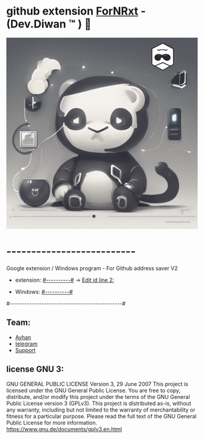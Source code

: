 # github extension [ForNRxt](https://t.me/ForNRxt) - (Dev.Diwan ™ ) 🍃

<img alt="" src="git.png"
     width="630" />

# -------------------------- 



 
 Google extension / Windows program - For Github address saver 
 V2 
 




- extension: [#----------#](https://github.com/ayhan-dev/github-extension/tree/main/extension) -> [Edit‌ id line 2:](https://github.com/ayhan-dev/github-extension/blob/main/extension/popup/popup.js)

- Windows: [#----------#](https://github.com/ayhan-dev/github-extension/tree/main/exe) 
 
 
 
#----------------------------------------------# 
 
## Team:  
 - [Ayhan](https://ayhan-dev.dev) 
 - [telegram](https://t.me/ayhan_gy)
 - [Support](https://t.me/ForNRxt)



 
 ## license GNU 3:

GNU GENERAL PUBLIC LICENSE
Version 3, 29 June 2007
This project is licensed under the GNU General Public License. You are free to copy, distribute, and/or modify this project under the terms of the GNU General Public License version 3 (GPLv3).
This project is distributed as-is, without any warranty, including but not limited to the warranty of merchantability or fitness for a particular purpose. Please read the full text of the GNU General Public License for more information.
https://www.gnu.de/documents/gplv3.en.html
